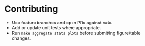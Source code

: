 # Contributing

- Use feature branches and open PRs against `main`.
- Add or update unit tests where appropriate.
- Run `make aggregate stats plots` before submitting figure/table changes.
